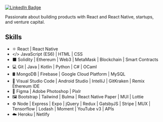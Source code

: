 <!-- ![Profile views](https://gpvc.arturio.dev/wenxchn)   -->
[![LinkedIn Badge](https://img.shields.io/badge/LinkedIn-Profile-informational?style=flat&logo=linkedin&logoColor=white&color=0D76A8)](https://www.linkedin.com/in/wenxchn/)

Passionate about building products with React and React Native, startups, and venture capital.

## Skills
* ⚛ React | React Native
* </> JavaScript (ES6) | HTML | CSS
* ⬛ Solidity | Ethereum | Web3 | MetaMask | Blockchain | Smart Contracts
* 💻 Git | Java | Kotlin | Python | C# | OCaml
* 🛢 MongoDB | Firebase | Google Cloud Platform | MySQL
* 🔧 Visual Studio Code | Android Studio | IntelliJ | GitKraken | Remix Ethereum IDE
* 🎨 Figma | Adobe Photoshop | Pixlr
* 🖼️ Bootstrap | Tailwind | Bulma | React Native Paper | MUI | Lottie
* ⚙️ Node | Express | Expo | jQuery | Redux | GatsbyJS | Stripe | MUX | Tensorflow | Lodash | Moment | YouTube v3 | APIs
* ☁️ Heroku | Netlify
